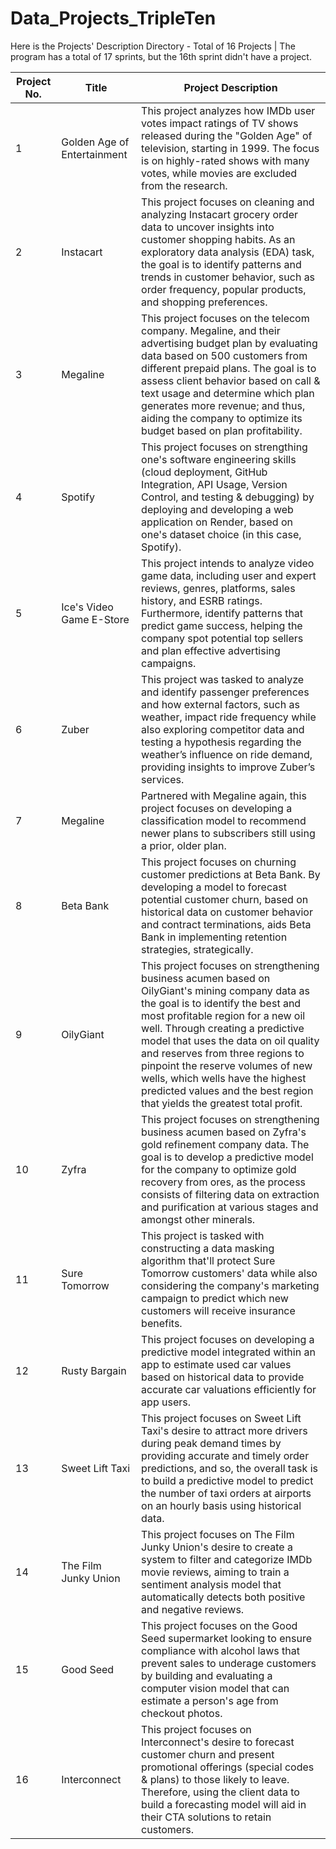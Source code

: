 # Data_Projects_TripleTen
Here is the Projects' Description Directory - Total of 16 Projects | The program has a total of 17 sprints,  but the 16th sprint didn't have a project. 

|  Project No.  |     Title     | Project Description |
| ------------- | ------------- | ------------------- |
| 1  | Golden Age of Entertainment  | This project analyzes how IMDb user votes impact ratings of TV shows released during the "Golden Age" of television, starting in 1999. The focus is on highly-rated shows with many votes, while movies are excluded from the research. |
| 2  | Instacart | This project focuses on cleaning and analyzing Instacart grocery order data to uncover insights into customer shopping habits. As an exploratory data analysis (EDA) task, the goal is to identify patterns and trends in customer behavior, such as order frequency, popular products, and shopping preferences. |
| 3 | Megaline | This project focuses on the telecom company. Megaline, and their advertising budget plan by evaluating data based on 500 customers from different prepaid plans. The goal is to assess client behavior based on call & text usage and determine which plan generates more revenue; and thus, aiding the company to optimize its budget based on plan profitability. |
| 4 | Spotify  | This project focuses on strengthing one's software engineering skills (cloud deployment, GitHub Integration, API Usage, Version Control, and testing & debugging) by deploying and developing a web application on Render, based on one's dataset choice (in this case, Spotify). |
| 5 | Ice's Video Game E-Store | This project intends to analyze video game data, including user and expert reviews, genres, platforms, sales history, and ESRB ratings. Furthermore, identify patterns that predict game success, helping the company spot potential top sellers and plan effective advertising campaigns. |
| 6 | Zuber  | This project was tasked to analyze and identify passenger preferences and how external factors, such as weather, impact ride frequency while also exploring competitor data and testing a hypothesis regarding the weather’s influence on ride demand, providing insights to improve Zuber’s services. |
| 7 | Megaline  | Partnered with Megaline again, this project focuses on developing a classification model to recommend newer plans to subscribers still using a prior, older plan. |
| 8 | Beta Bank | This project focuses on churning customer predictions at Beta Bank. By developing a model to forecast potential customer churn, based on historical data on customer behavior and contract terminations, aids Beta Bank in implementing retention strategies, strategically. |
| 9  | OilyGiant  | This project focuses on strengthening business acumen based on OilyGiant's mining company data as the goal is to identify the best and most profitable region for a new oil well. Through creating a predictive model that uses the data on oil quality and reserves from three regions to pinpoint the reserve volumes of new wells, which wells have the highest predicted values and the best region that yields the greatest total profit. |
| 10  | Zyfra  | This project focuses on strengthening business acumen based on Zyfra's gold refinement company data. The goal is to develop a predictive model for the company to optimize gold recovery from ores, as the process consists of filtering data on extraction and purification at various stages and amongst other minerals. |
| 11  | Sure Tomorrow  | This project is tasked with constructing a data masking algorithm that'll protect Sure Tomorrow customers' data while also considering the company's marketing campaign to predict which new customers will receive insurance benefits. |
| 12  | Rusty Bargain | This project focuses on developing a predictive model integrated within an app to estimate used car values based on historical data to provide accurate car valuations efficiently for app users. |
| 13  | Sweet Lift Taxi | This project focuses on Sweet Lift Taxi's desire to attract more drivers during peak demand times by providing accurate and timely order predictions, and so, the overall task is to build a predictive model to predict the number of taxi orders at airports on an hourly basis using historical data. |
| 14  | The Film Junky Union | This project focuses on The Film Junky Union's desire to create a system to filter and categorize IMDb movie reviews, aiming to train a sentiment analysis model that automatically detects both positive and negative reviews. |
| 15  | Good Seed | This project focuses on the Good Seed supermarket looking to ensure compliance with alcohol laws that prevent sales to underage customers by building and evaluating a computer vision model that can estimate a person's age from checkout photos. |
| 16  | Interconnect | This project focuses on Interconnect's desire to forecast customer churn and present promotional offerings (special codes & plans) to those likely to leave. Therefore, using the client data to build a forecasting model will aid in their CTA solutions to retain customers. |
